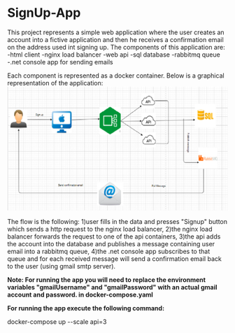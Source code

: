 # SignUp-App

This project represents a simple web application where the user creates an account into a fictive application and then he receives a confirmation email on the address used int signing up.
The components of this application are:
-html client
-nginx load balancer
-web api
-sql database
-rabbitmq queue
-.net console app for sending emails

Each component is represented as a docker container. Below is a graphical representation of the application:
![alt text](https://github.com/mihnea9923/SignUp-App/blob/master/architecture.png)

The flow is the following: 1)user fills in the data and presses "Signup" button which sends a http request to the nginx load balancer, 2)the nginx load balancer forwards the request to one of the api containers, 3)the api adds the account into the database and publishes a message containing user email into a rabbitmq queue, 4)the .net console app subscribes to that queue and for each received message will send a confirmation email back to the user (using gmail smtp server).



<b>Note: For running the app you will need to replace the environment variables "gmailUsername" and "gmailPassword" with an actual gmail account and password. in docker-compose.yaml </b>

<b>For running the app execute the following command: </b>
<p>docker-compose up --scale api=3 </p>



